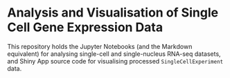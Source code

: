 # Analysis and Visualisation of Single Cell Gene Expression Data

This repository holds the Jupyter Notebooks (and the Markdown equivalent) for analysing single-cell and single-nucleus RNA-seq datasets, 
and Shiny App source code for visualising processed `SingleCellExperiment` data.
